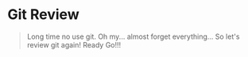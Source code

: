 # Git Review
> Long time no use git. Oh my... almost forget everything...
So let's review git again! Ready Go!!!
